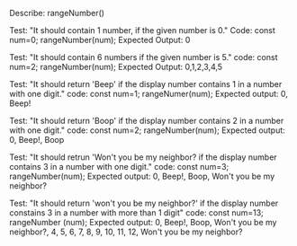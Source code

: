 Describe: rangeNumber()

Test: "It should contain 1 number, if the given number is 0."
Code:
const num=0;
rangeNumber(num);
Expected Output: 0

Test: "It should contain 6 numbers if the given number is 5."
code:
const num=2;
rangeNumber(num);
Expected Output: 0,1,2,3,4,5

Test: "It should return 'Beep' if the display number contains 1 in a number with one digit."
code:
const num=1;
rangeNumer(num);
Expected output: 0, Beep!

Test: "It should return 'Boop' if the display number contains 2 in a number with one digit."
code:
const num=2;
rangeNumber(num);
Expected output: 0, Beep!, Boop

Test: "It should retrun 'Won't you be my neighbor? if the display number contains 3 in a number with one digit."
code:
const num=3;
rangeNumber(num);
Expected output: 0, Beep!, Boop, Won't you be my neighbor?

Test: "It should return 'won't you be my neighbor?' if the display number constains 3 in a number with more than 1 digit"
code:
const num=13;
rangeNumber (num);
Expected output: 0, Beep!, Boop, Won't you be my neighbor?, 4, 5, 6, 7, 8, 9, 10, 11, 12, Won't you be my neighbor?